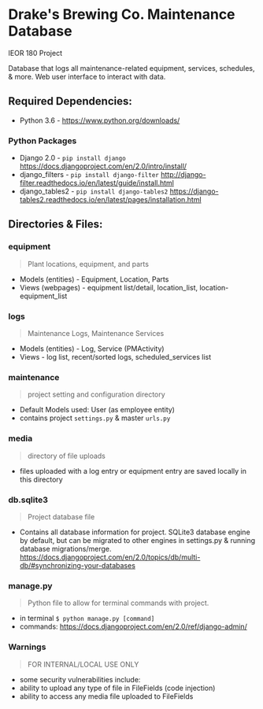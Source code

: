 # Drake's Brewing Co. Maintenance Database
IEOR 180 Project

Database that logs all maintenance-related equipment, services, schedules, & more. Web user interface to interact with data.

## Required Dependencies:
* Python 3.6 - https://www.python.org/downloads/
### Python Packages
* Django 2.0 - `pip install django` https://docs.djangoproject.com/en/2.0/intro/install/
* django_filters - `pip install django-filter` http://django-filter.readthedocs.io/en/latest/guide/install.html
* django_tables2 - `pip install django-tables2` https://django-tables2.readthedocs.io/en/latest/pages/installation.html


## Directories & Files:
### equipment 
> Plant locations, equipment, and parts

* Models (entities) - Equipment, Location, Parts
* Views (webpages) - equipment list/detail, location_list, location-equipment_list

### logs
> Maintenance Logs, Maintenance Services
* Models (entities) - Log, Service (PMActivity)
* Views - log list, recent/sorted logs, scheduled_services list

### maintenance
> project setting and configuration directory
* Default Models used: User (as employee entity)
* contains project `settings.py` & master `urls.py`

### media
> directory of file uploads
* files uploaded with a log entry or equipment entry are saved locally in this directory

### db.sqlite3
> Project database file
* Contains all database information for project. SQLite3 database engine by default, but can be migrated to other engines in settings.py & running database migrations/merge. https://docs.djangoproject.com/en/2.0/topics/db/multi-db/#synchronizing-your-databases

### manage.py
> Python file to allow for terminal commands with project.
* in terminal `$ python manage.py [command]`
* commands: https://docs.djangoproject.com/en/2.0/ref/django-admin/

### Warnings
> FOR INTERNAL/LOCAL USE ONLY
* some security vulnerabilities include:
* ability to upload any type of file in FileFields (code injection)
* ability to access any media file uploaded to FileFields
